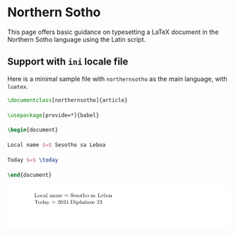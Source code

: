 # Northern Sotho

This page offers basic guidance on typesetting a LaTeX document in the
Northern Sotho language using the Latin script.

## Support with `ini` locale file

Here is a minimal sample file with `northernsotho` as the main language, with `luatex`.

```tex
\documentclass[northernsotho]{article}

\usepackage[provide=*]{babel}

\begin{document}

Local name $=$ Sesotho sa Leboa

Today $=$ \today

\end{document}
```

![](../media/locale-northernsotho.png)